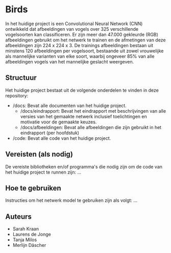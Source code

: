 # Birds

In het huidige project is een Convolutional Neural Network (CNN) ontwikkeld dat afbeeldingen van vogels over 325 verschillende vogelsoorten kan classificeren.
Er zijn meer dan 47.000 gekleurde (RGB) afbeeldingen gebruikt om het netwerk te trainen en de afmetingen van deze afbeeldingen zijn 224 x 224 x 3. De trainings afbeeldingen bestaan uit minstens 120 afbeeldingen per vogelsoort, bestaande uit zowel vrouwelijke als mannelijke varianten van elke soort, waarbij ongeveer 85% van alle afbeeldingen vogels van het mannelijke geslacht weergeven. 

## Structuur
Het huidige project bestaat uit de volgende onderdelen te vinden in deze repository:
* /docs: Bevat alle documenten van het huidige project.
  * /docs/eindrapport: Bevat het eindrapport met beschrijvingen van alle versies van het gemaakte netwerk inclusief toelichtingen en motivatie voor de gemaakte keuzes.
  * /docs/afbeeldingen: Bevat alle afbeeldingen die zijn gebruikt in het eindrapport (per hoofdstuk)
* /code: Bevat alle code van het huidige project.

## Vereisten (als nodig)
De vereiste bibliotheken en/of programma's die nodig zijn om de code van het huidige project te runnen zijn:
...

## Hoe te gebruiken
Instructies om het netwerk model te gebruiken zijn als volgt:
...

## Auteurs
* Sarah Kraan
* Laurens de Jonge
* Tanja Milos
* Merlijn Däscher
